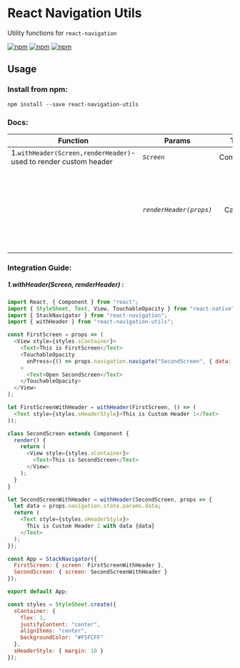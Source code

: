 # React Navigation Utils

Utility functions for `react-navigation`

[![npm](https://img.shields.io/npm/v/react-navigation-utils.svg?style=plastic)](https://www.npmjs.com/package/react-navigation-utils) [![npm](https://img.shields.io/npm/dm/react-navigation-utils.svg?style=plastic)](https://npmjs.org/package/react-navigation-utils) [![npm](https://img.shields.io/npm/dt/react-navigation-utils.svg?style=plastic)](https://npmjs.org/package/react-navigation-utils)

## Usage

### Install from npm:

`npm install --save react-navigation-utils`

### Docs:

|Function| Params | Type | Description |
| --- | ---- |:--------------:| ----------- |
| 1.`withHeader(Screen,renderHeader)`- used to render custom header| _`Screen`_| Component | The screen to have header |
|| _`renderHeader(props)`_| Callback | Callback that accepts `props` returns `header`<br> `props` - `{navigation: {…}, screenProps: {…}, navigationOptions: {…}}` <br> `header` - Valid ReactComponent||
### Integration Guide:

##### 1.withHeader(_Screen_, _renderHeader_) :

```js
import React, { Component } from "react";
import { StyleSheet, Text, View, TouchableOpacity } from "react-native";
import { StackNavigator } from "react-navigation";
import { withHeader } from "react-navigation-utils";

const FirstScreen = props => (
  <View style={styles.sContainer}>
    <Text>This is FirstScreen</Text>
    <TouchableOpacity
      onPress={() => props.navigation.navigate("SecondScreen", { data: "Hi" })}
    >
      <Text>Open SecondScreen</Text>
    </TouchableOpacity>
  </View>
);

let FirstScreenWithHeader = withHeader(FirstScreen, () => (
  <Text style={styles.sHeaderStyle}>This is Custom Header 1</Text>
));

class SecondScreen extends Component {
  render() {
    return (
      <View style={styles.sContainer}>
        <Text>This is SecondScreen</Text>
      </View>
    );
  }
}

let SecondScreenWithHeader = withHeader(SecondScreen, props => {
  let data = props.navigation.state.params.data;
  return (
    <Text style={styles.sHeaderStyle}>
      This is Custom Header 2 with data {data}
    </Text>
  );
});

const App = StackNavigator({
  FirstScreen: { screen: FirstScreenWithHeader },
  SecondScreen: { screen: SecondScreenWithHeader }
});

export default App;

const styles = StyleSheet.create({
  sContainer: {
    flex: 1,
    justifyContent: "center",
    alignItems: "center",
    backgroundColor: "#F5FCFF"
  },
  sHeaderStyle: { margin: 10 }
});
```

